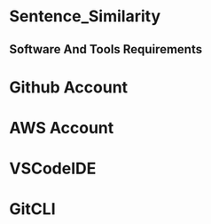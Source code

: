 # Sentence_Similarity
## Software And Tools Requirements
# Github Account
# AWS Account
# VSCodeIDE
# GitCLI